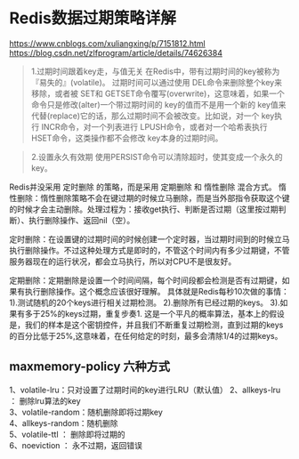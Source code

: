 # Redis数据过期策略详解
https://www.cnblogs.com/xuliangxing/p/7151812.html
https://blog.csdn.net/zlfprogram/article/details/74626384

> 1.过期时间跟着key走，与值无关 
在Redis中，带有过期时间的key被称为『易失的』(volatile)。 过期时间可以通过使用 DEL命令来删除整个key来移除，或者被 SET和 GETSET命令覆写(overwrite)，这意味着，如果一个命令只是修改(alter)一个带过期时间的 key的值而不是用一个新的 key值来代替(replace)它的话，那么过期时间不会被改变。比如说，对一个 key执行 INCR命令，对一个列表进行 LPUSH命令，或者对一个哈希表执行 HSET命令，这类操作都不会修改 key本身的过期时间。

> 2.设置永久有效期 
使用PERSIST命令可以清除超时，使其变成一个永久的key。

Redis并没采用 定时删除 的策略，而是采用 定期删除 和 惰性删除 混合方式。
惰性删除：惰性删除策略不会在键过期的时候立马删除，而是当外部指令获取这个键的时候才会主动删除。处理过程为：接收get执行、判断是否过期（这里按过期判断）、执行删除操作、返回nil（空）。

定时删除：在设置键的过期时间的时候创建一个定时器，当过期时间到的时候立马执行删除操作。不过这种处理方式是即时的，不管这个时间内有多少过期键，不管服务器现在的运行状况，都会立马执行，所以对CPU不是很友好。

定期删除：定期删除是设置一个时间间隔，每个时间段都会检测是否有过期键，如果有执行删除操作。这个概念应该很好理解。
具体就是Redis每秒10次做的事情： 
1).测试随机的20个keys进行相关过期检测。 
2).删除所有已经过期的keys。 
3).如果有多于25%的keys过期，重复步奏1. 
这是一个平凡的概率算法，基本上的假设是，我们的样本是这个密钥控件，并且我们不断重复过期检测，直到过期的keys的百分比低于25%,这意味着，在任何给定的时刻，最多会清除1/4的过期keys。

## maxmemory-policy 六种方式
1、volatile-lru：只对设置了过期时间的key进行LRU（默认值） 
2、allkeys-lru ： 删除lru算法的key   
3、volatile-random：随机删除即将过期key   
4、allkeys-random：随机删除   
5、volatile-ttl ： 删除即将过期的   
6、noeviction ： 永不过期，返回错误





